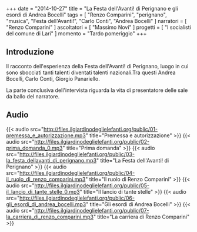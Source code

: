 +++
date = "2014-10-27"
title = "La Festa dell'Avanti! di Perignano e gli esordi di Andrea Bocelli"
tags = [ "Renzo Comparini", "perignano", "musica", "Festa dell'Avanti!", "Carlo Conti", "Andrea Bocelli" ]
narratori = [ "Renzo Comparini" ]
ascoltatori = [ "Massimo Novi" ]
progetti = [ "I socialisti del comune di Lari" ]
momento = "Tardo pomeriggio"
+++

## Introduzione
Il racconto dell'esperienza della Festa dell'Avanti! di Perignano, luogo in cui sono sbocciati tanti talenti diventati talenti nazionali.Tra questi Andrea Bocelli, Carlo Conti, Giorgio Panariello.

La parte conclusiva dell'intervista riguarda la vita di presentatore delle sale da ballo del narratore.

## Audio 
{{< audio src="http://files.ilgiardinodeglielefanti.org/public/01-premessa_e_autorizzazione.mp3" title="Premessa e autorizzazione" >}}
{{< audio src="http://files.ilgiardinodeglielefanti.org/public/02-prima_domanda_0.mp3" title="Prima domanda" >}}
{{< audio src="http://files.ilgiardinodeglielefanti.org/public/03-la_festa_dellavanti_di_perignano.mp3" title="La Festa dell'Avanti! di Perignano" >}}
{{< audio src="http://files.ilgiardinodeglielefanti.org/public/04-il_ruolo_di_renzo_comparini.mp3" title="Il ruolo di Renzo Comparini" >}}
{{< audio src="http://files.ilgiardinodeglielefanti.org/public/05-il_lancio_di_tante_stelle_0.mp3" title="Il lancio di tante stelle" >}}
{{< audio src="http://files.ilgiardinodeglielefanti.org/public/06-gli_esordi_di_andrea_bocelli.mp3" title="Gli esordi di Andrea Bocelli" >}}
{{< audio src="http://files.ilgiardinodeglielefanti.org/public/07-la_carriera_di_renzo_comparini.mp3" title="La carriera di Renzo Comparini" >}}
